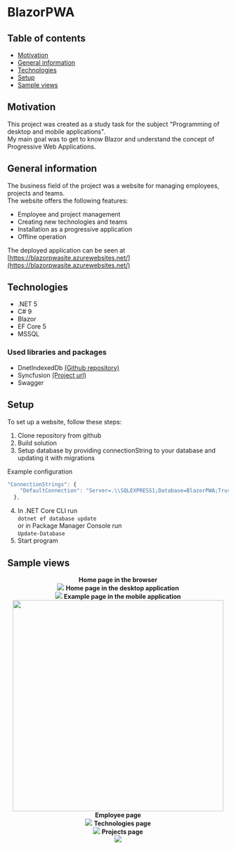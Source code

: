 # BlazorPWA

## Table of contents
* [Motivation](#motivation)
* [General information](#general-information)
* [Technologies](#technologies)
* [Setup](#setup)
* [Sample views](#Sample-views)

## Motivation
This project was created as a study task for the subject "Programming of desktop and mobile applications".  
My main goal was to get to know Blazor and understand the concept of Progressive Web Applications.

## General information
The business field of the project was a website for managing employees, projects and teams.  
The website offers the following features:

- Employee and project management
- Creating new technologies and teams
- Installation as a progressive application
- Offline operation

The deployed application can be seen at [https://blazorpwasite.azurewebsites.net/](https://blazorpwasite.azurewebsites.net/)

## Technologies

- .NET 5
- C# 9
- Blazor
- EF Core 5
- MSSQL

### Used libraries and packages

- DnetIndexedDb [(Github repository)](https://github.com/amuste/DnetIndexedDb)
- Syncfusion [(Project url)](https://www.syncfusion.com/blazor-components?utm_source=nuget&utm_medium=listing)
- Swagger 

## Setup
To set up a website, follow these steps:

1. Clone repository from github
2. Build solution
3. Setup database by providing connectionString to your database and updating it with migrations  

Example configuration
```javascript
"ConnectionStrings": {
    "DefaultConnection": "Server=.\\SQLEXPRESS1;Database=BlazorPWA;Trusted_Connection=True;"
  },
```
4. In .NET Core CLI run  
  `dotnet ef database update`  
  or in Package Manager Console run  
  `Update-Database`
5. Start program

## Sample views
<p align="center">
    <b>Home page in the browser</b><br>
    <img src="/images/home-page.png">
    <b>Home page in the desktop application</b><br>
    <img src="/images/installed-app-desktop.png">
    <b>Example page in the mobile application</b><br>
    <img src="/images/Example-page-mobile.png" width="480"><br>
    <b>Employee page</b><br>
    <img src="/images/employees-page.png">
    <b>Technologies page</b><br>
    <img src="/images/technologies-page.png">
    <b>Projects page</b><br>
    <img src="/images/projects-page.png">
</p>

